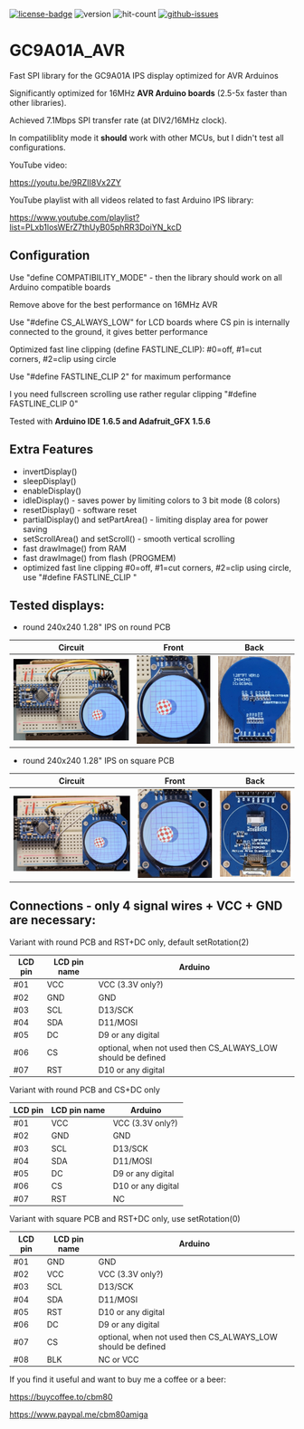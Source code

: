 [![license-badge][]][license] ![version]  ![hit-count] [![github-issues][]][issues]

# GC9A01A_AVR
Fast SPI library for the GC9A01A IPS display optimized for AVR Arduinos

Significantly optimized for 16MHz **AVR Arduino boards** (2.5-5x faster than other libraries).

Achieved 7.1Mbps SPI transfer rate (at DIV2/16MHz clock).

In compatiliblity mode it **should** work with other MCUs, but I didn't test all configurations.

YouTube video:

https://youtu.be/9RZII8Vx2ZY

YouTube playlist with all videos related to fast Arduino IPS library:

https://www.youtube.com/playlist?list=PLxb1losWErZ7thUyB05phRR3DoiYN_kcD

## Configuration

Use "define COMPATIBILITY_MODE" - then the library should work on all Arduino compatible boards

Remove above for the best performance on 16MHz AVR

Use "#define CS_ALWAYS_LOW" for LCD boards where CS pin is internally connected to the ground, it gives better performance

Optimized fast line clipping (define FASTLINE_CLIP): #0=off, #1=cut corners, #2=clip using circle

Use "#define FASTLINE_CLIP 2" for maximum performance

I you need fullscreen scrolling use rather regular clipping "#define FASTLINE_CLIP 0"

Tested with **Arduino IDE 1.6.5 and Adafruit_GFX 1.5.6**

## Extra Features
- invertDisplay()
- sleepDisplay()
- enableDisplay()
- idleDisplay() - saves power by limiting colors to 3 bit mode (8 colors)
- resetDisplay() - software reset
- partialDisplay() and setPartArea() - limiting display area for power saving
- setScrollArea() and setScroll() - smooth vertical scrolling
- fast drawImage() from RAM
- fast drawImage() from flash (PROGMEM)
- optimized fast line clipping #0=off, #1=cut corners, #2=clip using circle, use "#define FASTLINE_CLIP <mode>"

## Tested displays:

- round 240x240 1.28" IPS on round PCB

|Circuit|Front|Back|
|--|--|--|
|<img src="images/round1.jpg" title="round1" /> |<img src="images/round1a.jpg" /> |<img src="images/round1b.jpg" />|

- round 240x240 1.28" IPS on square PCB

|Circuit|Front|Back|
|--|--|--|
|<img src="images/round2.jpg" title="round2" /> |<img src="images/round2a.jpg" /> |<img src="images/round2b.jpg" />|

## Connections - only 4 signal wires + VCC + GND are necessary:

Variant with round PCB and RST+DC only, default setRotation(2)

 |LCD pin|LCD pin name|Arduino|
 |--|--|--|
 |#01| VCC |VCC (3.3V only?)|
 |#02| GND| GND|
 |#03| SCL |D13/SCK|
 |#04| SDA|D11/MOSI|
 |#05| DC|D9 or any digital|
 |#06| CS|optional, when not used then CS_ALWAYS_LOW should be defined|
 |#07| RST |D10 or any digital|

 Variant with round PCB and CS+DC only

 |LCD pin|LCD pin name|Arduino|
 |--|--|--|
 |#01| VCC |VCC (3.3V only?)|
 |#02| GND| GND|
 |#03| SCL |D13/SCK|
 |#04| SDA|D11/MOSI|
 |#05| DC|D9 or any digital|
 |#06| CS|D10 or any digital|
 |#07| RST | NC|

Variant with square PCB and RST+DC only, use setRotation(0)

|LCD pin|LCD pin name|Arduino|
 |--|--|--|
 |#01| GND| GND|
 |#02| VCC |VCC (3.3V only?)|
 |#03| SCL |D13/SCK|
 |#04| SDA|D11/MOSI|
 |#05| RST |D10 or any digital |
 |#06| DC|D9 or any digital|
 |#07| CS|optional, when not used then CS_ALWAYS_LOW should be defined|
 |#08| BLK | NC or VCC|

If you find it useful and want to buy me a coffee or a beer:

https://buycoffee.to/cbm80

https://www.paypal.me/cbm80amiga

[license-badge]: https://img.shields.io/badge/License-GPLv3-blue.svg
[license]:       https://choosealicense.com/licenses/gpl-3.0/
[version]:       https://img.shields.io/badge/Version-1.2.1-green.svg
[hit-count]:     https://hits.seeyoufarm.com/api/count/incr/badge.svg?url=https%3A%2F%2Fgithub.com%2Fcbm80amiga%2FGC9A01A_AVR&count_bg=%2379C83D&title_bg=%23555555&icon=&icon_color=%23E7E7E7&title=hits&edge_flat=false
[github-issues]: https://img.shields.io/github/issues/cbm80amiga/GC9A01A_AVR.svg
[issues]:        https://github.com/cbm80amiga/GC9A01A_AVR/issues/
